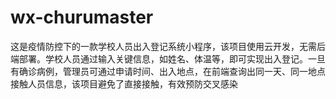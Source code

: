 # wx-churumaster
这是疫情防控下的一款学校人员出入登记系统小程序，该项目使用云开发，无需后端部署。学校人员通过输入关键信息，如姓名、体温等，即可实现出入登记。一旦有确诊病例，管理员可通过申请时间、出入地点，在前端查询出同一天、同一地点接触人员信息，该项目避免了直接接触，有效预防交叉感染
